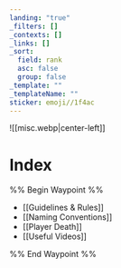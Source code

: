```yaml
---
landing: "true"
_filters: []
_contexts: []
_links: []
_sort:
  field: rank
  asc: false
  group: false
_template: ""
_templateName: ""
sticker: emoji//1f4ac
---
```

![[misc.webp|center-left]]
# Index
%% Begin Waypoint %%
- [[Guidelines & Rules]]
- [[Naming Conventions]]
- [[Player Death]]
- [[Useful Videos]]

%% End Waypoint %%
